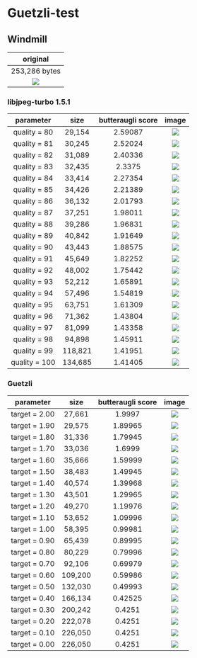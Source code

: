 # Guetzli-test

## Windmill

|original|
|:---:|
|253,286 bytes|
|![](images/wm/original.png)|

### libjpeg-turbo 1.5.1

|parameter   |size  |butteraugli score|image      |
|:----------:|:-----:|:------:|:-------------------:|
|quality = 80|29,154|2.59087|![](images/wm/80.jpg)|
|quality = 81|30,245|2.52024|![](images/wm/81.jpg)|
|quality = 82|31,089|2.40336|![](images/wm/82.jpg)|
|quality = 83|32,435|2.3375|![](images/wm/83.jpg)|
|quality = 84|33,414|2.27354|![](images/wm/84.jpg)|
|quality = 85|34,426|2.21389|![](images/wm/85.jpg)|
|quality = 86|36,132|2.01793|![](images/wm/86.jpg)|
|quality = 87|37,251|1.98011|![](images/wm/87.jpg)|
|quality = 88|39,286|1.96831|![](images/wm/88.jpg)|
|quality = 89|40,842|1.91649|![](images/wm/89.jpg)|
|quality = 90|43,443|1.88575|![](images/wm/90.jpg)|
|quality = 91|45,649|1.82252|![](images/wm/91.jpg)|
|quality = 92|48,002|1.75442|![](images/wm/92.jpg)|
|quality = 93|52,212|1.65891|![](images/wm/93.jpg)|
|quality = 94|57,496|1.54819|![](images/wm/94.jpg)|
|quality = 95|63,751|1.61309|![](images/wm/95.jpg)|
|quality = 96|71,362|1.43804|![](images/wm/96.jpg)|
|quality = 97|81,099|1.43358|![](images/wm/97.jpg)|
|quality = 98|94,898|1.45911|![](images/wm/98.jpg)|
|quality = 99|118,821|1.41951|![](images/wm/99.jpg)|
|quality = 100|134,685|1.41405|![](images/wm/100.jpg)|

### Guetzli 

|parameter   |size  |butteraugli score|image      |
|:----------:|:-----:|:------:|:-------------------:|
|target = 2.00|27,661|1.9997|![](images/wm/b2.00.jpg)|
|target = 1.90|29,575|1.89965|![](images/wm/b1.90.jpg)|
|target = 1.80|31,336|1.79945|![](images/wm/b1.80.jpg)|
|target = 1.70|33,036|1.6999|![](images/wm/b1.70.jpg)|
|target = 1.60|35,666|1.59999|![](images/wm/b1.60.jpg)|
|target = 1.50|38,483|1.49945|![](images/wm/b1.50.jpg)|
|target = 1.40|40,574|1.39968|![](images/wm/b1.40.jpg)|
|target = 1.30|43,501|1.29965|![](images/wm/b1.30.jpg)|
|target = 1.20|49,270|1.19976|![](images/wm/b1.20.jpg)|
|target = 1.10|53,652|1.09996|![](images/wm/b1.10.jpg)|
|target = 1.00|58,395|0.99981|![](images/wm/b1.00.jpg)|
|target = 0.90|65,439|0.89995|![](images/wm/b0.90.jpg)|
|target = 0.80|80,229|0.79996|![](images/wm/b0.80.jpg)|
|target = 0.70|92,106|0.69979|![](images/wm/b0.70.jpg)|
|target = 0.60|109,200|0.59986|![](images/wm/b0.60.jpg)|
|target = 0.50|132,030|0.49993|![](images/wm/b0.50.jpg)|
|target = 0.40|166,134|0.42525|![](images/wm/b0.40.jpg)|
|target = 0.30|200,242|0.4251|![](images/wm/b0.30.jpg)|
|target = 0.20|222,078|0.4251|![](images/wm/b0.20.jpg)|
|target = 0.10|226,050|0.4251|![](images/wm/b0.10.jpg)|
|target = 0.00|226,050|0.4251|![](images/wm/b0.00.jpg)|

